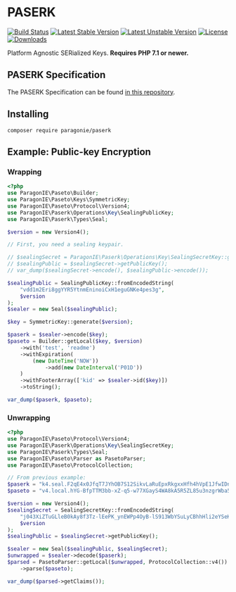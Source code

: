 # PASERK

[![Build Status](https://github.com/paragonie/paserk-php/actions/workflows/ci.yml/badge.svg)](https://github.com/paragonie/paserk-php/actions)
[![Latest Stable Version](https://poser.pugx.org/paragonie/paserk-php/v/stable)](https://packagist.org/packages/paragonie/paserk)
[![Latest Unstable Version](https://poser.pugx.org/paragonie/paserk-php/v/unstable)](https://packagist.org/packages/paragonie/paserk)
[![License](https://poser.pugx.org/paragonie/paserk-php/license)](https://packagist.org/packages/paragonie/paserk)
[![Downloads](https://img.shields.io/packagist/dt/paragonie/paserk.svg)](https://packagist.org/packages/paragonie/paserk)

Platform Agnostic SERialized Keys. **Requires PHP 7.1 or newer.**

## PASERK Specification

The PASERK Specification can be found [in this repository](https://github.com/paseto-standard/paserk).

## Installing

```terminal
composer require paragonie/paserk
```

## Example: Public-key Encryption

### Wrapping

```php
<?php
use ParagonIE\Paseto\Builder;
use ParagonIE\Paseto\Keys\SymmetricKey;
use ParagonIE\Paseto\Protocol\Version4;
use ParagonIE\Paserk\Operations\Key\SealingPublicKey;
use ParagonIE\Paserk\Types\Seal;

$version = new Version4();

// First, you need a sealing keypair.

// $sealingSecret = ParagonIE\Paserk\Operations\Key\SealingSecretKey::generate();
// $sealingPublic = $sealingSecret->getPublicKey();
// var_dump($sealingSecret->encode(), $sealingPublic->encode());

$sealingPublic = SealingPublicKey::fromEncodedString(
    "vdd1m2Eri8ggYYR5YtnmEninoiCxH1eguGNKe4pes3g",
    $version
);
$sealer = new Seal($sealingPublic);

$key = SymmetricKey::generate($version);

$paserk = $sealer->encode($key);
$paseto = Builder::getLocal($key, $version)
    ->with('test', 'readme')
    ->withExpiration(
        (new DateTime('NOW'))
            ->add(new DateInterval('P01D'))
    )
    ->withFooterArray(['kid' => $sealer->id($key)])
    ->toString();

var_dump($paserk, $paseto);
```

### Unwrapping

```php
<?php
use ParagonIE\Paseto\Protocol\Version4;
use ParagonIE\Paserk\Operations\Key\SealingSecretKey;
use ParagonIE\Paserk\Types\Seal;
use ParagonIE\Paseto\Parser as PasetoParser;
use ParagonIE\Paseto\ProtocolCollection;

// From previous example:
$paserk = "k4.seal.F2qE4x0JfqT7JYhOB7S12SikvLaRuEpxRkgxxHfh4hVpE1JfwIDnreuhs9v5gjoBl3WTVjdIz6NkwQdqRoS2EDc3yGvdf_Da4K1xUSJ8IVTn4HQeol5ruYwjQlA_Ph4N";
$paseto = "v4.local.hYG-BfpTTM3bb-xZ-q5-w77XGayS4WA8kA5R5ZL85u3nzgrWba5NdqgIouFn71CJyGAff1eloirzz3sWRdVXnDeSIYxXDIerNkbLI5ALn24JehhSLKrv8R2-yhfo_XZF9XEASXtwrOyMNjeEAan5kqO6Dg.eyJraWQiOiJrNC5saWQueDAycGJDRmhxU1Q4endnbEJyR3VqWE9LYU5kRkJjY1dsTFFRN0pzcGlZM18ifQ";

$version = new Version4();
$sealingSecret = SealingSecretKey::fromEncodedString(
    "j043XiZTuGLleB0kAy8f3Tz-lEePK_ynEWPp4OyB-lS913WbYSuLyCBhhHli2eYSeKeiILEfV6C4Y0p7il6zeA",
    $version
);
$sealingPublic = $sealingSecret->getPublicKey();

$sealer = new Seal($sealingPublic, $sealingSecret);
$unwrapped = $sealer->decode($paserk);
$parsed = PasetoParser::getLocal($unwrapped, ProtocolCollection::v4())
    ->parse($paseto);

var_dump($parsed->getClaims());
```
